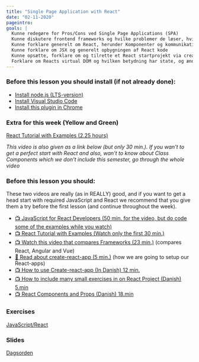 ```yaml
---
title: "Single Page Application with React"
date: "02-11-2020"
pageintro:
goals: |
  Kunne redegøre for Pros/Cons ved Single Page Applications (SPA)
  Kunne diskutere frontend frameworks og hvilke problemer de løser, hvilke er de mest populære? [:y:] Hvad er væsentlige forskelle og ligheder?
  Kunne forklare generelt om React, herunder Komponenter og kommunikation mellem Komponenter? 
  Kunne forklare om JSX og generelt opbygningen af React kode
  Kunne opsætte, forklare om og tilrette et React startprojekt via create-react-app
  Forklare om Reacts virtual DOM og hvilken betydning har state, og ændringer i state, for denne.
---
```


### Before this lesson you should install (if not already done):

- [Install node.js (LTS-version)](https://nodejs.org/en/)
- [Install Visual Studio Code](https://code.visualstudio.com/download)
- [Install this plugin in Chrome](https://chrome.google.com/webstore/detail/react-developer-tools/fmkadmapgofadopljbjfkapdkoienihi?hl=en)

### Extra for this week (Yellow and Green)

[React Tutorial with Examples (2.25 hours)](https://www.youtube.com/watch?v=Ke90Tje7VS0&t=439s)

_This video is also given as a link below (but only 30 min.). If you wan't to get a perfect start with React and also, wan't to know about Class Components which we don't include this semester, go through the whole video_

### Before this lesson you should:

These two videos are really (as in REALLY) good, and if you want to get a head start with required JavaScript and React we recommend that you give them a try before the first lesson (and continue throughout the week).

<!--BEGIN readings ##-->

- [:tv: JavaScript for React Developers (50 min. for the video, but do code some of the examples while you watch)](https://www.youtube.com/watch?v=NCwa_xi0Uuc)
- [:tv: React Tutorial with Examples (Watch only the first 30 min.)](https://www.youtube.com/watch?v=Ke90Tje7VS0&t=439s)
- [:tv: Watch this video that compares Frameworks (23 min.)](https://www.youtube.com/watch?v=SWZ_4YBFBhs) (compares React, Angular and Vue)
- [:book: Read about create-react-app (5 min.)](https://github.com/facebook/create-react-app/blob/master/README.md#creating-an-app) (how we are going to setup our React-apps)
  <!--END readings ##-->
  <!--BEGIN readings_guides ##-->
- [:tv: How to use Create-react-app (In Danish) 12 min.](https://youtu.be/dhxiCXNVzHI)
- [:tv: How to include many small exercises in on React Project (Danish) 5.min](https://youtu.be/HTzBa9I6Gdc)
- [:tv: React Components and Props (Danish) 18.min](https://youtu.be/X0lvJySSH3Q)
<!--END readings_guides ##-->

### Exercises

 <!--BEGIN exercises ##-->

[JavaScript/React](https://docs.google.com/document/d/17iG0I2cpgdfmOIW9J-L8kNaO47DILFIzEc9Yi8yW6-o/edit?usp=sharing)

<!--END exercises ##-->

### Slides

[Dagsorden](https://github.com/HartmannDemoCode/pages/blob/master/dag1_dagsorden.md)
